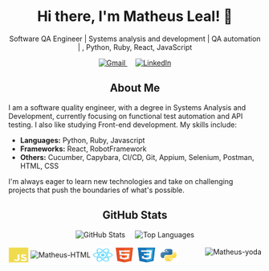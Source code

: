 <!-- Title -->
<h1 align="center">Hi there, I'm Matheus Leal! 👋</h1>

<!-- Subtitle -->
<p align="center">
  Software QA Engineer | Systems analysis and development | QA automation | , Python, Ruby, React, JavaScript
</p>

<!-- Badges -->
<p align="center">
  <a href="mailto:lealdasilva185@gmail.com" target="_blank">
    <img src="https://img.shields.io/badge/-Gmail-%23333?style=for-the-badge&logo=gmail&logoColor=white" alt="Gmail">
  </a>
  &nbsp;&nbsp;&nbsp;
  <a href="https://www.linkedin.com/in/matheus-leal-5693751a2/" target="_blank">
    <img src="https://img.shields.io/badge/-LinkedIn-%230077B5?style=for-the-badge&logo=linkedin&logoColor=white" alt="LinkedIn">
  </a>
</p>


<!-- About Me -->
<h2 align="center">
  About Me
</h2>

I am a software quality engineer, with a degree in Systems Analysis and Development, currently focusing on functional test automation and API testing. I also like studying Front-end development. My skills include:

- **Languages:** Python, Ruby, Javascript
- **Frameworks:** React, RobotFramework
- **Others:** Cucumber, Capybara, CI/CD, Git, Appium, Selenium, Postman, HTML, CSS

I'm always eager to learn new technologies and take on challenging projects that push the boundaries of what's possible.

<!-- GitHub Stats -->
<h2 align="center">
  GitHub Stats
</h2>

<div align="center">
  <img src="https://github-readme-stats.vercel.app/api?username=Leall675&show_icons=true&theme=dark" alt="GitHub Stats" style="height: 150px;"/>
  &nbsp;&nbsp;&nbsp;
  <img src="https://github-readme-stats.vercel.app/api/top-langs/?username=Leall675&layout=compact&theme=dark" alt="Top Languages" style="height: 150px;"/>
</div>


<div style="display: inline_block"><br>
  <img align="center" alt="Matheus-JS" height="30" width="40" src="https://raw.githubusercontent.com/devicons/devicon/master/icons/javascript/javascript-plain.svg">
  <img align="center" alt="Matheus-HTML" height="30" width="40" src="https://cdn.jsdelivr.net/gh/devicons/devicon@latest/icons/ruby/ruby-original.svg" />
  <img align="center" alt="Matheus-React" height="30" width="40" src="https://raw.githubusercontent.com/devicons/devicon/master/icons/react/react-original.svg">
  <img align="center" alt="Matheus-HTML" height="30" width="40" src="https://raw.githubusercontent.com/devicons/devicon/master/icons/html5/html5-original.svg">
  <img align="center" alt="Matheus-CSS" height="30" width="40" src="https://raw.githubusercontent.com/devicons/devicon/master/icons/css3/css3-original.svg">
  <img align="center" alt="Matheus-Python" height="30" width="40" src="https://raw.githubusercontent.com/devicons/devicon/master/icons/python/python-original.svg">
  <img align="right" alt="Matheus-yoda" src="https://cdn.discordapp.com/attachments/795358919417397249/825430589581688872/hi.gif">
</div>
